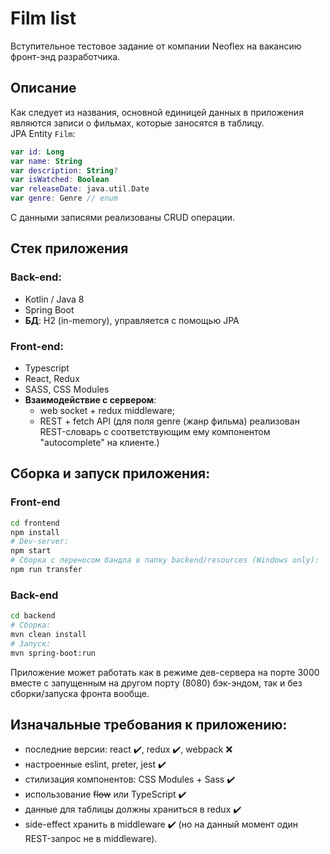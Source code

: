# Film list
Вступительное тестовое задание от компании Neoflex на вакансию фронт-энд разработчика.

## Описание
Как следует из названия, основной единицей данных в приложения являются записи о фильмах, которые заносятся в таблицу.  
JPA Entity `Film`:
```Kotlin
var id: Long
var name: String
var description: String?
var isWatched: Boolean
var releaseDate: java.util.Date
var genre: Genre // enum 
```
С данными записями реализованы CRUD операции.  

## Стек приложения
### Back-end:
- Kotlin / Java 8
- Spring Boot
- **БД**: H2 (in-memory), управляется с помощью JPA
### Front-end:
- Typescript
- React, Redux
- SASS, CSS Modules
- **Взаимодействие с сервером**:
  - web socket + redux middleware;
  - REST + fetch API (для поля genre (жанр фильма) реализован REST-словарь с соответствующим ему компонентом "autocomplete" на клиенте.)

## Сборка и запуск приложения:
### Front-end
```bash
cd frontend
npm install
# Dev-server:
npm start
# Сборка с переносом бандла в папку backend/resources (Windows only):
npm run transfer
```
### Back-end
```bash
cd backend
# Сборка:
mvn clean install
# Запуск:
mvn spring-boot:run
```
Приложение может работать как в режиме дев-сервера на порте 3000 вместе с запущенным на другом порту (8080) бэк-эндом, так и без сборки/запуска фронта вообще.

## Изначальные требования к приложению:
- последние версии: react ✔️, redux ✔️, webpack ❌
- настроенные eslint, preter, jest ✔️
- стилизация компонентов: CSS Modules + Sass ✔️
- использование ~~flow~~ или TypeScript ✔️
- данные для таблицы должны храниться в redux ✔️
- side-effect хранить в middleware ✔️ (но на данный момент один REST-запрос не в middleware).